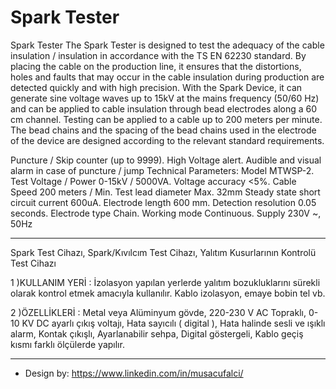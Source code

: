# Spark Tester

Spark Tester The Spark Tester is designed to test the adequacy of the cable insulation / insulation in accordance with the TS EN 62230 standard. 
By placing the cable on the production line, it ensures that the distortions, holes and faults that may occur in the cable insulation during 
production are detected quickly and with high precision. With the Spark Device, it can generate sine voltage waves up to 15kV at the mains 
frequency (50/60 Hz) and can be applied to cable insulation through bead electrodes along a 60 cm channel. Testing can be applied to a 
cable up to 200 meters per minute. The bead chains and the spacing of the bead chains used in the electrode of the device are designed 
according to the relevant standard requirements.

Puncture / Skip counter (up to 9999). High Voltage alert. Audible and visual alarm in case of puncture / jump
Technical Parameters: Model MTWSP-2. Test Voltage / Power  0-15kV / 5000VA. Voltage accuracy <5%. Cable Speed 200 meters / Min. Test lead diameter Max. 32mm
Steady state short circuit current 600uA. Electrode length 600 mm. Detection resolution  0.05 seconds. Electrode type Chain. Working mode Continuous. Supply        230V ~, 50Hz
________________________________________________________________________________________________________________________________________________________________
Spark Test Cihazı, Spark/Kıvılcım Test Cihazı, Yalıtım Kusurlarının Kontrolü Test Cihazı

1 )KULLANIM YERİ : İzolasyon yapılan yerlerde yalıtım bozukluklarını sürekli olarak kontrol etmek amacıyla kullanılır. Kablo izolasyon, emaye bobin tel vb.

2 )ÖZELLİKLERİ : Metal veya Alüminyum gövde, 220-230 V AC Topraklı, 0-10 KV DC ayarlı çıkış voltajı, Hata sayıcılı ( digital ), Hata halinde sesli ve ışıklı alarm, Kontak çıkışlı, Ayarlanabilir sehpa, Digital göstergeli, Kablo geçiş kısmı farklı ölçülerde yapılır.
________________________________________________________________________________________________________________________________________________________________
- Design by: https://www.linkedin.com/in/musacufalci/
